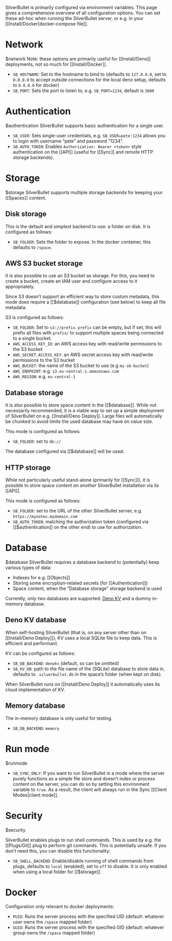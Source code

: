 SilverBullet is primarily configured via environment variables. This page gives a comprehensive overview of all configuration options. You can set these ad-hoc when running the SilverBullet server, or e.g. in your [[Install/Docker|docker-compose file]].

# Network
$network
Note: these options are primarily useful for [[Install/Deno]] deployments, not so much for [[Install/Docker]].

* `SB_HOSTNAME`: Set to the hostname to bind to (defaults to `127.0.0.0`, set to `0.0.0.0` to accept outside connections for the local deno setup, defaults to `0.0.0.0` for docker)
* `SB_PORT`: Sets the port to listen to, e.g. `SB_PORT=1234`, default is `3000`

# Authentication
$authentication
SilverBullet supports basic authentication for a single user.

* `SB_USER`: Sets single-user credentials, e.g. `SB_USER=pete:1234` allows you to login with username “pete” and password “1234”.
* `SB_AUTH_TOKEN`: Enables `Authorization: Bearer <token>` style authentication on the [[API]] (useful for [[Sync]] and remote HTTP storage backends).

# Storage
$storage
SilverBullet supports multiple storage backends for keeping your [[Spaces]] content.

## Disk storage
This is the default and simplest backend to use: a folder on disk. It is configured as follows:

* `SB_FOLDER`: Sets the folder to expose. In the docker container, this defaults to `/space`.

## AWS S3 bucket storage
It is also possible to use an S3 bucket as storage. For this, you need to create a bucket, create an IAM user and configure access to it appropriately.

Since S3 doesn’t support an efficient way to store custom metadata, this mode does require a [[$database]] configuration (see below) to keep all file metadata.

S3 is configured as follows:

* `SB_FOLDER`: Set to `s3://prefix`. `prefix` can be empty, but if set, this will prefix all files with `prefix/` to support multiple spaces being connected to a single bucket.
* `AWS_ACCESS_KEY_ID`: an AWS access key with read/write permissions to the S3 bucket
* `AWS_SECRET_ACCESS_KEY`: an AWS secret access key with read/write permissions to the S3 bucket
* `AWS_BUCKET`: the name of the S3 bucket to use (e.g `my-sb-bucket`)
* `AWS_ENDPOINT`: e.g. `s3.eu-central-1.amazonaws.com`
* `AWS_REGION`: e.g. `eu-central-1`

## Database storage
It is also possible to store space content in the [[$database]]. While not necessarily recommended, it is a viable way to set up a simple deployment of SilverBullet on e.g. [[Install/Deno Deploy]]. Large files will automatically be chunked to avoid limits the used database may have on value size.

This mode is configured as follows:

* `SB_FOLDER`: set to `db://`

The database configured via [[$database]] will be used.

## HTTP storage
While not particularly useful stand-alone (primarily for [[Sync]]), it is possible to store space content on _another_ SilverBullet installation via its [[API]].

This mode is configured as follows:

* `SB_FOLDER`: set to the URL of the other SilverBullet server, e.g. `https://mynotes.mydomain.com`
* `SB_AUTH_TOKEN`: matching the authorization token (configured via [[$authentication]] on the other end) to use for authorization.

# Database
$database
SilverBullet requires a database backend to (potentially) keep various types of data:

* Indexes for e.g. [[Objects]]
* Storing some encryption-related secrets (for [[Authentication]])
* Space content, when the “Database storage” storage backend is used

Currently, only two databases are supported: [Deno KV](https://deno.com/kv) and a dummy in-memory database.

## Deno KV database
When self-hosting SilverBullet (that is, on any server other than on [[Install/Deno Deploy]]), KV uses a local SQLite file to keep data. This is efficient and performant.

KV can be configured as follows:

* `SB_DB_BACKEND`: `denokv` (default, so can be omitted)
* `SB_KV_DB`: path to the file name of the (SQLite) database to store data in, defaults to `.silverbullet.db` in the space’s folder (when kept on disk).

When SilverBullet runs on [[Install/Deno Deploy]] it automatically uses its cloud implementation of KV.

## Memory database
The in-memory database is only useful for testing. 

* `SB_DB_BACKEND`: `memory`

# Run mode
$runmode

* `SB_SYNC_ONLY`: If you want to run SilverBullet in a mode where the server purely functions as a simple file store and doesn’t index or process content on the server, you can do so by setting this environment variable to `true`. As a result, the client will always run in the Sync [[Client Modes|client mode]].

# Security
$security

SilverBullet enables plugs to run shell commands. This is used by e.g. the [[Plugs/Git]] plug to perform git commands. This is potentially unsafe. If you don’t need this, you can disable this functionality:

* `SB_SHELL_BACKEND`: Enable/disable running of shell commands from plugs, defaults to `local` (enabled), set to `off` to disable. It is only enabled when using a local folder for [[$storage]].


# Docker
Configuration only relevant to docker deployments:

* `PUID`: Runs the server process with the specified UID (default: whatever user owns the `/space` mapped folder)
* `GUID`: Runs the server process with the specified GID (default: whatever group owns the `/space` mapped folder)

